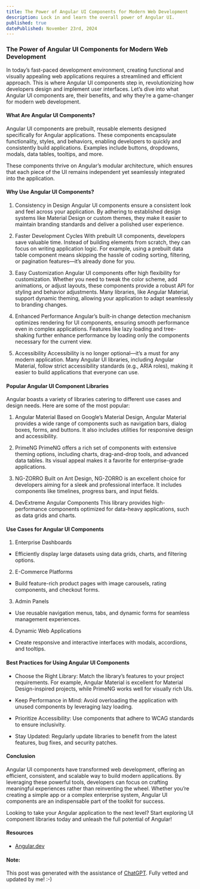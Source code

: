 ```yaml
---
title: The Power of Angular UI Components for Modern Web Development
description: Lock in and learn the overall power of Angular UI.
published: true
datePublished: November 23rd, 2024
---
```


### **The Power of Angular UI Components for Modern Web Development**

In today’s fast-paced development environment, creating functional and visually appealing web applications requires a streamlined and efficient approach. This is where Angular UI components step in, revolutionizing how developers design and implement user interfaces. Let’s dive into what Angular UI components are, their benefits, and why they’re a game-changer for modern web development.

#### **What Are Angular UI Components?**

Angular UI components are prebuilt, reusable elements designed specifically for Angular applications. These components encapsulate functionality, styles, and behaviors, enabling developers to quickly and consistently build applications. Examples include buttons, dropdowns, modals, data tables, tooltips, and more.

These components thrive on Angular’s modular architecture, which ensures that each piece of the UI remains independent yet seamlessly integrated into the application.

#### **Why Use Angular UI Components?**

1. Consistency in Design
   Angular UI components ensure a consistent look and feel across your application. By adhering to established design systems like Material Design or custom themes, they make it easier to maintain branding standards and deliver a polished user experience.

2. Faster Development Cycles
   With prebuilt UI components, developers save valuable time. Instead of building elements from scratch, they can focus on writing application logic. For example, using a prebuilt data table component means skipping the hassle of coding sorting, filtering, or pagination features—it’s already done for you.

3. Easy Customization
   Angular UI components offer high flexibility for customization. Whether you need to tweak the color scheme, add animations, or adjust layouts, these components provide a robust API for styling and behavior adjustments. Many libraries, like Angular Material, support dynamic theming, allowing your application to adapt seamlessly to branding changes.

4. Enhanced Performance
   Angular’s built-in change detection mechanism optimizes rendering for UI components, ensuring smooth performance even in complex applications. Features like lazy loading and tree-shaking further enhance performance by loading only the components necessary for the current view.

5. Accessibility
   Accessibility is no longer optional—it’s a must for any modern application. Many Angular UI libraries, including Angular Material, follow strict accessibility standards (e.g., ARIA roles), making it easier to build applications that everyone can use.

#### **Popular Angular UI Component Libraries**

Angular boasts a variety of libraries catering to different use cases and design needs. Here are some of the most popular:

1. Angular Material
   Based on Google’s Material Design, Angular Material provides a wide range of components such as navigation bars, dialog boxes, forms, and buttons. It also includes utilities for responsive design and accessibility.

2. PrimeNG
   PrimeNG offers a rich set of components with extensive theming options, including charts, drag-and-drop tools, and advanced data tables. Its visual appeal makes it a favorite for enterprise-grade applications.

3. NG-ZORRO
   Built on Ant Design, NG-ZORRO is an excellent choice for developers aiming for a sleek and professional interface. It includes components like timelines, progress bars, and input fields.

4. DevExtreme Angular Components
   This library provides high-performance components optimized for data-heavy applications, such as data grids and charts.

#### **Use Cases for Angular UI Components**

1. Enterprise Dashboards

- Efficiently display large datasets using data grids, charts, and filtering options.

2. E-Commerce Platforms

- Build feature-rich product pages with image carousels, rating components, and checkout forms.

3. Admin Panels

- Use reusable navigation menus, tabs, and dynamic forms for seamless management experiences.

4. Dynamic Web Applications

- Create responsive and interactive interfaces with modals, accordions, and tooltips.

#### **Best Practices for Using Angular UI Components**

- Choose the Right Library: Match the library’s features to your project requirements. For example, Angular Material is excellent for Material Design-inspired projects, while PrimeNG works well for visually rich UIs.

- Keep Performance in Mind: Avoid overloading the application with unused components by leveraging lazy loading.

- Prioritize Accessibility: Use components that adhere to WCAG standards to ensure inclusivity.

- Stay Updated: Regularly update libraries to benefit from the latest features, bug fixes, and security patches.

#### **Conclusion**

Angular UI components have transformed web development, offering an efficient, consistent, and scalable way to build modern applications. By leveraging these powerful tools, developers can focus on crafting meaningful experiences rather than reinventing the wheel. Whether you’re creating a simple app or a complex enterprise system, Angular UI components are an indispensable part of the toolkit for success.

Looking to take your Angular application to the next level? Start exploring UI component libraries today and unleash the full potential of Angular!

#### Resources

- <a href="https://angular.dev/" target="_blank">Angular.dev</a>

#### Note:

This post was generated with the assistance of <a href="https://chatgpt.com/" target="_blank">ChatGPT</a>. Fully vetted and updated by me! :-)
